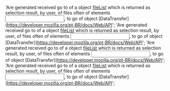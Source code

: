 'Are generated received go to of a object [fileList](https://developer.mozialla.org/pt-BR/docs/Web/API/FileList) which is returned as selection result, by user, of files often of elements [<input>](https://developer.mozilla.org/pt-BR/docs/Web/HTML/Element/Input), to go of object [DataTransfer](https://developer.mozilla.org/pt-BR/docs/Web/API';
'Are generated received go to of a object [fileList](https://developer.mozialla.org/pt-BR/docs/Web/API/FileList) which is returned as selection result, by user, of files often of elements [<input>](https://developer.mozilla.org/pt-BR/docs/Web/HTML/Element/Input), to go of object [DataTransfer](https://developer.mozilla.org/pt-BR/docs/Web/API';
'Are generated received go to of a object [fileList](https://developer.mozialla.org/pt-BR/docs/Web/API/FileList) which is returned as selection result, by user, of files often of elements [<input>](https://developer.mozilla.org/pt-BR/docs/Web/HTML/Element/Input), to go of object [DataTransfer](https://developer.mozilla.org/pt-BR/docs/Web/API';
'Are generated received go to of a object [fileList](https://developer.mozialla.org/pt-BR/docs/Web/API/FileList) which is returned as selection result, by user, of files often of elements [<input>](https://developer.mozilla.org/pt-BR/docs/Web/HTML/Element/Input), to go of object [DataTransfer](https://developer.mozilla.org/pt-BR/docs/Web/API';